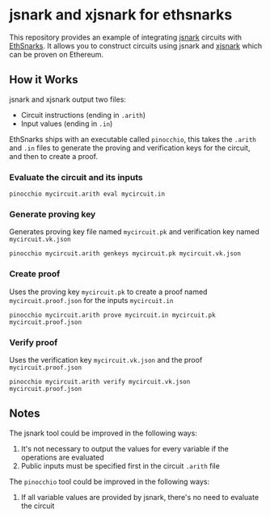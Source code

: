 # jsnark and xjsnark for ethsnarks

This repository provides an example of integrating [jsnark](https://github.com/akosba/jsnark) circuits with [EthSnarks](http://github.com/HarryR/ethsnarks). It allows you to construct circuits using jsnark and [xjsnark](https://github.com/akosba/xjsnark) which can be proven on Ethereum.


## How it Works

jsnark and xjsnark output two files:

  * Circuit instructions (ending in `.arith`)
  * Input values (ending in `.in`)

EthSnarks ships with an executable called `pinocchio`, this takes the `.arith` and `.in` files to generate the proving and verification keys for the circuit, and then to create a proof.

### Evaluate the circuit and its inputs

	pinocchio mycircuit.arith eval mycircuit.in

### Generate proving key

Generates proving key file named `mycircuit.pk` and verification key named `mycircuit.vk.json`

	pinocchio mycircuit.arith genkeys mycircuit.pk mycircuit.vk.json

### Create proof

Uses the proving key `mycircuit.pk` to create a proof named `mycircuit.proof.json` for the inputs `mycircuit.in`

	pinocchio mycircuit.arith prove mycircuit.in mycircuit.pk mycircuit.proof.json

### Verify proof

Uses the verification key `mycircuit.vk.json` and the proof `mycircuit.proof.json`

	pinocchio mycircuit.arith verify mycircuit.vk.json mycircuit.proof.json


## Notes

The jsnark tool could be improved in the following ways:

 1. It's not necessary to output the values for every variable if the operations are evaluated
 2. Public inputs must be specified first in the circuit `.arith` file

The `pinocchio` tool could be improved in the following ways:

 1. If all variable values are provided by jsnark, there's no need to evaluate the circuit
